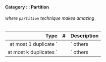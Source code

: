 #### Category : : Partition

###### where `partition` technique makes amazing

| Type         | # | Description |
| ---------------------: |:---:| :------------|
| at most 1 duplicate `||` others | 026 | [Remove Duplicates From Sorted Array](https://github.com/interviewcoder/leetcode/blob/master/src/_026_RemoveDuplicatesFromSortedArray/Solution.java) | 
| at most k duplicates `||` others | 080 | [Remove Duplicates From Sorted ArrayII](https://github.com/interviewcoder/leetcode/tree/master/src/_080_RemoveDuplicatesFromSortedArrayII) |